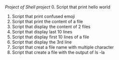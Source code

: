 *Project of Shell project*
0. Script that print hello world
1. Script that print confused emoji
2. Script that print the content of a file
3. Script that display the content of 2 files
4. Script that display last 10 lines
5. Script that display first 10 lines of a file
6. Script that display the 3rd line
7. Script that creat a file name with multiple character
8. Script that create a file with the output of ls -la
